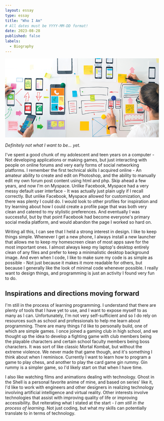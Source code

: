 ```yaml
---
layout: essay
type: essay
title: "Who I Am"
# All dates must be YYYY-MM-DD format!
date: 2023-08-28
published: false
labels:
  - Biography
---
```


<img class="image-fluid" src="../img/who-i-am-image.png">

*Definitely not what I want to be... yet.*

I've spent a good chunk of my adolescent and teen years on a computer - Not developing applications or making games, but just interacting with people on online forums and very early forms of social networking platforms. I remember the first technical skills I acquired online - An amateur ability to create and edit on Photoshop, and the ability to manually edit my own forum post content using html and php. Skip ahead a few years, and now I'm on Myspace. Unlike Facebook, Myspace had a very messy default user interface - It was actually just plain ugly if I recall correctly. But unlike Facebook, Myspace allowed for customization, and there was plenty I could do. I would look to other profiles for inspiration and try learning about how I could create a profile page that was both very clean and catered to my stylistic preferences. And eventually I was successful, but by that point Facebook had become everyone's primary social media platform, and would abandon the page I worked so hard on.

Writing all this, I can see that I held a strong interest in design. I like to keep things simple. Whenever I get a new phone, I always install a new launcher that allows me to keep my homescreen clean of most apps save for the most important ones. I almost always keep my laptop's desktop entirely clean of any files and prefer to keep a minimalistic desktop background image. And even when I code, I like to make sure my code is as simple as possible - Not just because it makes it more readable for others, but because I generally like the look of minimal code whenever possible. I really want to design things, and programming is just an activity I found very fun to do.

## Inspirations and directions moving forward

I'm still in the process of learning programming. I understand that there are plenty of tools that I have yet to use, and I want to expose myself to as many as I can. Unfortunately, I'm not very self-sufficient and so I do rely on resources such as school and professionals to help me learn about programming. There are many things I'd like to personally build, one of which are simple games. I once joined a gaming club in high school, and we thought up the idea to develop a fighting game with club members being the playable characters and certain school faculty members being boss characters. It was sort of like classic Mortal Kombat, but without the extreme violence. We never made that game though, and it's something I think about when I reminisce. Currently I want to learn how to program a game to play chess, and another to play the card game gin rummy. Gin rummy is a simpler game, so I'd likely start on that when I have time.

I also like watching films and animations dealing with technology. Ghost in the Shell is a personal favorite anime of mine, and based on series' like it, I'd like to work with engineers and other designers in realizing technology involving artificial intelligence and virtual reality. Other interests involve technologies that assist with improving quality of life or improving accessibility. But reiterating what I stated at the start - *I am still in the process of learning*. Not just coding, but what my skills can potentially translate to in terms of technology.
